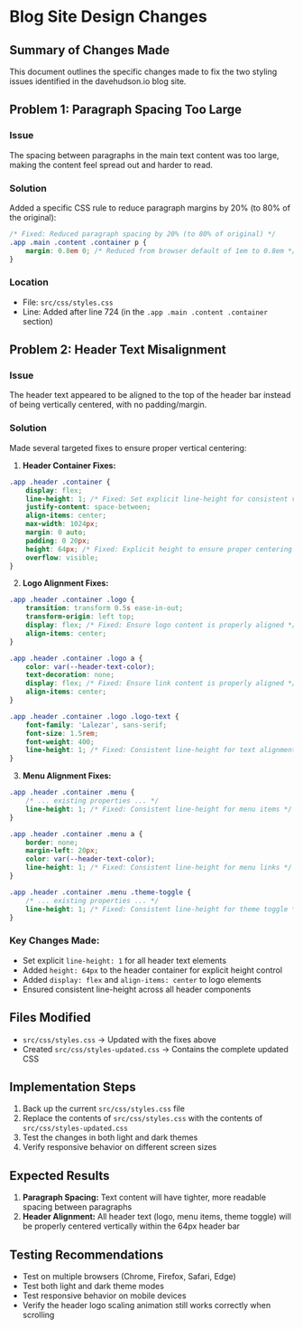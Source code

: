 # Blog Site Design Changes

## Summary of Changes Made

This document outlines the specific changes made to fix the two styling issues identified in the davehudson.io blog site.

## Problem 1: Paragraph Spacing Too Large

### Issue
The spacing between paragraphs in the main text content was too large, making the content feel spread out and harder to read.

### Solution
Added a specific CSS rule to reduce paragraph margins by 20% (to 80% of the original):

```css
/* Fixed: Reduced paragraph spacing by 20% (to 80% of original) */
.app .main .content .container p {
    margin: 0.8em 0; /* Reduced from browser default of 1em to 0.8em */
}
```

### Location
- File: `src/css/styles.css`
- Line: Added after line 724 (in the `.app .main .content .container` section)

## Problem 2: Header Text Misalignment

### Issue
The header text appeared to be aligned to the top of the header bar instead of being vertically centered, with no padding/margin.

### Solution
Made several targeted fixes to ensure proper vertical centering:

1. **Header Container Fixes:**
```css
.app .header .container {
    display: flex;
    line-height: 1; /* Fixed: Set explicit line-height for consistent vertical alignment */
    justify-content: space-between;
    align-items: center;
    max-width: 1024px;
    margin: 0 auto;
    padding: 0 20px;
    height: 64px; /* Fixed: Explicit height to ensure proper centering */
    overflow: visible;
}
```

2. **Logo Alignment Fixes:**
```css
.app .header .container .logo {
    transition: transform 0.5s ease-in-out;
    transform-origin: left top;
    display: flex; /* Fixed: Ensure logo content is properly aligned */
    align-items: center;
}

.app .header .container .logo a {
    color: var(--header-text-color);
    text-decoration: none;
    display: flex; /* Fixed: Ensure link content is properly aligned */
    align-items: center;
}

.app .header .container .logo .logo-text {
    font-family: 'Lalezar', sans-serif;
    font-size: 1.5rem;
    font-weight: 400;
    line-height: 1; /* Fixed: Consistent line-height for text alignment */
}
```

3. **Menu Alignment Fixes:**
```css
.app .header .container .menu {
    /* ... existing properties ... */
    line-height: 1; /* Fixed: Consistent line-height for menu items */
}

.app .header .container .menu a {
    border: none;
    margin-left: 20px;
    color: var(--header-text-color);
    line-height: 1; /* Fixed: Consistent line-height for menu links */
}

.app .header .container .menu .theme-toggle {
    /* ... existing properties ... */
    line-height: 1; /* Fixed: Consistent line-height for theme toggle */
}
```

### Key Changes Made:
- Set explicit `line-height: 1` for all header text elements
- Added `height: 64px` to the header container for explicit height control
- Added `display: flex` and `align-items: center` to logo elements
- Ensured consistent line-height across all header components

## Files Modified
- `src/css/styles.css` → Updated with the fixes above
- Created `src/css/styles-updated.css` → Contains the complete updated CSS

## Implementation Steps
1. Back up the current `src/css/styles.css` file
2. Replace the contents of `src/css/styles.css` with the contents of `src/css/styles-updated.css`
3. Test the changes in both light and dark themes
4. Verify responsive behavior on different screen sizes

## Expected Results
1. **Paragraph Spacing:** Text content will have tighter, more readable spacing between paragraphs
2. **Header Alignment:** All header text (logo, menu items, theme toggle) will be properly centered vertically within the 64px header bar

## Testing Recommendations
- Test on multiple browsers (Chrome, Firefox, Safari, Edge)
- Test both light and dark theme modes
- Test responsive behavior on mobile devices
- Verify the header logo scaling animation still works correctly when scrolling